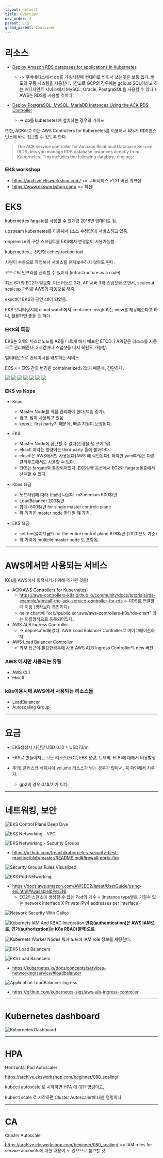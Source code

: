 ```yaml
---
layout: default
title: Overview
nav_order: 3
parent: EKS
grand_parent: Container
---
```







# 리소스
 * [Deploy Amazon RDS databases for applications in Kubernetes](https://aws.amazon.com/ko/blogs/database/deploy-amazon-rds-databases-for-applications-in-kubernetes/)
   + -> 쿠버네티스에서 db를 기동시킬때 컨테이로 띄워서 쓰는곳은 보통 없다. 별도의 구동 시스템을 사용한다. (참고로 GCP의 경우에는 gcloud SQL이라고 하는 매니저먼트 서비스에서 MySQL, Oracle, PostgreSQL을 사용할 수 있다.) AWS는 RDS를 사용할 것이다.

 * [Deploy PostgreSQL, MySQL, MariaDB Instances Using the ACK RDS Controller](https://aws-controllers-k8s.github.io/community/docs/tutorials/rds-example/#install-the-ack-service-controller-for-rds)
   + -> db를 kubernetes에 설치하는 경우의 가이드

또한, ACK라고 하는 AWS Controllers for Kubernetes를 이용해서 k8s가 RDS인스턴스에 바로 접근할 수 있도록 한다.
> The ACK service controller for Amazon Relational Database Service (RDS) lets you manage RDS database instances directly from Kubernetes. This includes the following database engines:


### EKS workshop

 * https://archive.eksworkshop.com/  <= 쿠버네티스 v1.21 버전 워크샵
 * https://www.eksworkshop.com/   <= 최신!


# EKS
kubernettes fargate를 사용할 수 있게금 2018년 업데이트 됨.

upstream kubernetes를 이용해서 (소스 수정없이) 서비스하고 있음.

onpremise의 구성 스크립트를 EKS에서 변경없이 사용가능함.

kubernettes는 선언형 ochestraction tool

사람이 수동으로 작업해서 서비스를 유지보수하지 않아도 된다.

코드로써 인프라를 관리할 수 있어서 (infrastructure as a code)

최소 6개의 EC2가 필요함.
마스터노드 3개, API서버 3개
스냅샷을 뜨면서, scaleout scaleup 관리를 AWS가 자동으로 해줌.

eksctl이 EKS의 공인 ctl이 되었음.

EKS 모니터링시에 cloud watch에서 container insight라는 view를 제공해준다고 하니, 활용하면 좋을 듯 하다.

### EKS의 특징

EKS는 3개의 마스터노드를 AZ를 다르게 해서 배포함
ETCD나 API같은 리소스를 자동으로 관리해준다.
2시간마다 스냅샷을 떠서 복원도 가능함.

멀티테넌스로 컨테이너를 배포하는 서비스

ECS <-> EKS 간의 변경은 containerized되었기 때문에, 간단하다.

![](/images/container/k8s-eks/start-1.png)
![](/images/container/k8s-eks/start-2.png)
![](/images/container/k8s-eks/start-3.png)
![](/images/container/k8s-eks/start-4.png)
![](/images/container/k8s-eks/start-5.png)
![](/images/container/k8s-eks/start-6.png)
![](/images/container/k8s-eks/start-7.png)

### EKS vs Kops

* Kops
  + Master Node를 직접 관리해야 한다(책임 증가).
  + 쉽고, 많이 사용되고 있음.
  + kops는 first party기 때문에, 빠른 지원이 보장된다.
* EKS
  + Master Node에 접근할 수 없다(신경을 덜 쓰게 됨).
  + eksctl 이라는 명령어는 third party 툴에 불과하다.
  + eksctl은 AWS에서만 사용된다(AWS 에 락인된다), 하지만 yaml파일은 다른 클라우드에서도 사용할 수 있다.
  + EKS는 fargate와 통홥되어있다. EKS실행 옵션에서 EC2와 fargate둘중에서 선택할 수 있다.

 * Kops 요금
   + 노드타입에 따라 요금이 나온다. m3.medium 600$/년
   + LoadBalancer 200$/년
   + 합계) 800$/년 for single master controle plane
   + 위 가격은 master node 한대일 떄 가격.
 * EKS 요금
   + set fee(설치요금?) for the entire control plane 876$/년 (2020년도 기준)
   + 위 가격에 multiple master node 도 포함됨.

---
# AWS에서만 사용되는 서비스
K8s를 AWS에서 동작시키기 위해 추가된 것들!

* ACK(AWS Controllers for Kubernetes)
  + https://aws-controllers-k8s.github.io/community/docs/tutorials/rds-example/#install-the-ack-service-controller-for-rds <- RDS를 연결할 때 이용 (생각보다 복잡하다)
  + helm chart에 "oci://public.ecr.aws/aws-controllers-k8s/rds-chart" 라는 이름형식으로 등록되어있다.
* AWS ALB Ingress Controller
  + ->  deprecated되었다. AWS Load Balancer Controller로 마이그레이션하자.
* AWS Load Balancer Controller
  + 외부 접근이 필요한경우에 사용 AWS ALB Ingress Controller의 new 버전

### AWS 에서만 사용되는 유틸
* AWS CLI
* eksctl


### k8s이용시에 AWS에서 사용되는 리소스들
* LoadBalancer
* Autoscaling Group

---
# 요금

 * EKS생성시 시간당 USD 0.10 = USD73/m
 * EKS로 만들어지는 모든 리소스(EC2, EBS 용량, 트래픽, ELB)에 대해서 비용발생


* 주의) 클러스터 삭제시에 volume 리소스가 남는 경우가 많아서, 꼭 확인해서 지우자.
  + gp2의 경우 0.1$/기가 이다.

---
# 네트워킹, 보안


![EKS Control Plane Deep Dive](/images/container/k8s-eks/EKSControlPlaneDeepDive.png)


![EKS Networking - VPC](/images/container/k8s-eks/EKSNetworking-VPC.png)


![EKS Networking - Security Groups](/images/container/k8s-eks/EKSNetworking-SecurityGroups.png)
* https://github.com/freach/kubernetes-security-best-practice/blob/master/README.md#firewall-ports-fire

![Security Groups Rules Visualized](/images/container/k8s-eks/SecurityGroupsRulesVisualized.png)

![EKS Pod Networking](/images/container/k8s-eks/EKSPodNetworking.png)
* https://docs.aws.amazon.com/AWSEC2/latest/UserGuide/using-eni.html#AvailableIpPerENI
  + EC2인스턴스에 생성할 수 있는 Pod의 개수 = (instance type별로 가질수 있는 network interface X Private IPv4 addresses per interface)


![Network Security With Calico](/images/container/k8s-eks/NetworkSecurityWithCalico.png)


![Kubernets IAM And RBAC Integration](/images/container/k8s-eks/KubernetsIAMandRBACIntegration.png)
**인증(authentication)은 AWS IAM으로, 인가(authorization)는 K8s RBAC(알백)으로**


![Kubernets Worker Nodes](/images/container/k8s-eks/K8sWorkerNodes.png)
워커 노드에 IAM role 정보를 세팅한다.


![EKS Load Balancers](/images/container/k8s-eks/EKSLoadBalancers.png)


![EKS Load Balancers](/images/container/k8s-eks/EKSLoadBalancer-details.png)
* https://kubernetes.io/docs/concepts/services-networking/service/#loadbalancer


![Application LoadBalancer Ingress](/images/container/k8s-eks/ApplicationLoadBalancerIngress.png)
* https://github.com/kubernetes-sigs/aws-alb-ingress-controller


---
# Kubernetes dashboard

![Kubernetes Dashboard](/images/container/k8s-eks/KubenetesDashboard-01.png)

---
# HPA
Horizontal Pod Autoscaler


https://archive.eksworkshop.com/beginner/080_scaling/

kubectl autoscale 로 시작하면 HPA 에 대한 명령이고,

kubectl scale 로 시작하면 Cluster Autoscaler에 대한 명령이다.


---
# CA
Cluster Autoscaler


https://archive.eksworkshop.com/beginner/080_scaling/   <= IAM roles for service accounts에 대한 내용이 도 있으므로 참고할 것.
